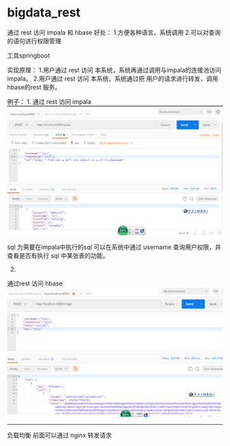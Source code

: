 # bigdata_rest

通过 rest 访问 impala 和 hbase
好处：
1.方便各种语言、系统调用
2.可以对查询的语句进行权限管理

工具springboot

实现原理：
1.用户通过 rest 访问 本系统，系统再通过调用与impala的连接池访问 impala。
2.用户通过 rest 访问 本系统，系统通过把 用户的请求进行转发，调用hbase的rest 服务。


例子：
1.
通过 rest 访问 impala
![Alt text](https://github.com/liuche20083736/bigdata_rest/blob/master/screenshot/impala_sql.png)

sql 为需要在impala中执行的sql
可以在系统中通过 username 查询用户权限，并查看是否有执行 sql 中某张表的功能。

2.
通过rest 访问 hbase
![Alt text](https://github.com/liuche20083736/bigdata_rest/blob/master/screenshot/hbase_queryall.png)



----

负载均衡  前面可以通过 nginx 转发请求